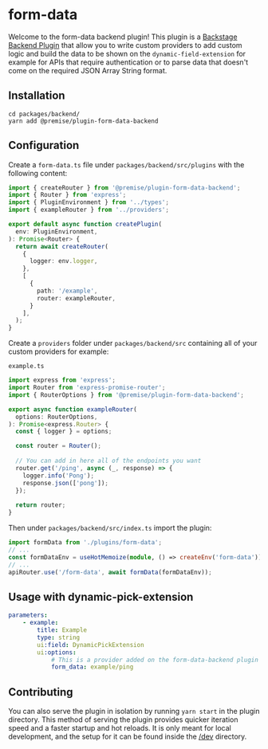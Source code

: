 # form-data

Welcome to the form-data backend plugin! This plugin is a [Backstage Backend Plugin](https://backstage.io/docs/plugins/backend-plugin) that allow you to write custom providers to add custom logic and build the data to be shown on the `dynamic-field-extension` for example for APIs that require authentication or to parse data that doesn't come on the required JSON Array String format.

## Installation

```
cd packages/backend/
yarn add @premise/plugin-form-data-backend
```

## Configuration
Create a `form-data.ts` file under `packages/backend/src/plugins` with the following content:
```ts
import { createRouter } from '@premise/plugin-form-data-backend';
import { Router } from 'express';
import { PluginEnvironment } from '../types';
import { exampleRouter } from '../providers';

export default async function createPlugin(
  env: PluginEnvironment,
): Promise<Router> {
  return await createRouter(
    {
      logger: env.logger,
    },
    [
      {
        path: '/example',
        router: exampleRouter,
      }
    ],
  );
}
```

Create a `providers` folder under `packages/backend/src` containing all of your custom providers for example:

`example.ts`
```ts
import express from 'express';
import Router from 'express-promise-router';
import { RouterOptions } from '@premise/plugin-form-data-backend';

export async function exampleRouter(
  options: RouterOptions,
): Promise<express.Router> {
  const { logger } = options;

  const router = Router();
  
  // You can add in here all of the endpoints you want   
  router.get('/ping', async (_, response) => {
    logger.info('Pong');
    response.json(['pong']);
  });
  
  return router;
}
```

Then under `packages/backend/src/index.ts` import the plugin:
```ts
import formData from './plugins/form-data';
// ...
const formDataEnv = useHotMemoize(module, () => createEnv('form-data'));
// ...
apiRouter.use('/form-data', await formData(formDataEnv));
```

## Usage with dynamic-pick-extension
```yaml
parameters:
    - example:
        title: Example
        type: string
        ui:field: DynamicPickExtension
        ui:options:
            # This is a provider added on the form-data-backend plugin
            form_data: example/ping
```

## Contributing
You can also serve the plugin in isolation by running `yarn start` in the plugin directory.
This method of serving the plugin provides quicker iteration speed and a faster startup and hot reloads.
It is only meant for local development, and the setup for it can be found inside the [/dev](/dev) directory.
